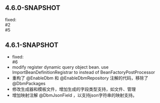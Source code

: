 
## 4.6.0-SNAPSHOT
fixed:   
\#2   
\#5


## 4.6.1-SNAPSHOT
- fixed:   
\#6   
- modify register dynamic query object bean. use ImportBeanDefinitionRegistrar to instead of BeanFactoryPostProcessor
- 重构了 @EnableDbm 和 @EnableDbmRepository 注解的代码，移除了 @DbmPackages
- 修改生成器和模板文件，增加生成的字段类型支持，如文件、管理
- 增加映射注解 @DbmJsonField ，以支持json字符串的映射支持。
